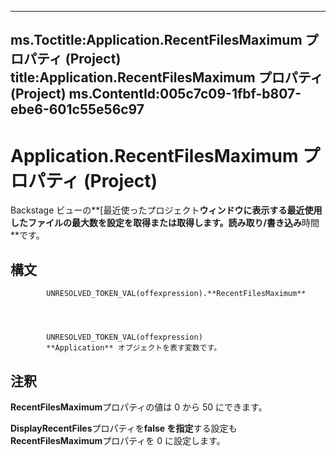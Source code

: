 

---
ms.Toctitle:Application.RecentFilesMaximum プロパティ (Project)
title:Application.RecentFilesMaximum プロパティ (Project)
ms.ContentId:005c7c09-1fbf-b807-ebe6-601c55e56c97
---
# Application.RecentFilesMaximum プロパティ (Project)




Backstage ビューの**[最近使ったプロジェクト**ウィンドウに表示する最近使用したファイルの最大数を設定を取得または取得します。読み取り/書き込み**時間**です。

## 構文

            UNRESOLVED_TOKEN_VAL(offexpression).**RecentFilesMaximum**




            UNRESOLVED_TOKEN_VAL(offexpression)
            **Application** オブジェクトを表す変数です。



## 注釈
**RecentFilesMaximum**プロパティの値は 0 から 50 にできます。



**DisplayRecentFiles**プロパティを**false を指定**する設定も**RecentFilesMaximum**プロパティを 0 に設定します。




